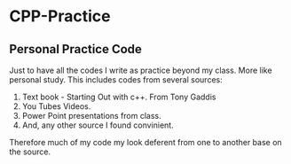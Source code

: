 # CPP-Practice

## Personal Practice Code

Just to have all the codes I write as practice beyond my class. More like personal study. 
This includes codes from several sources:

1. Text book - Starting Out with c++. From Tony Gaddis
2. You Tubes Videos.
3. Power Point presentations from class. 
4. And, any other source I found convinient. 

Therefore much of my code my look deferent from one to another base on the source. 

